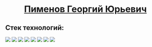 <h1 align="center"><a href="https://github.com/RareMashiro" target="_blank">Пименов Георгий Юрьевич</a></h1>
<h2 align="left">Стек технологий:</h2>
<div>
  <img src="![JavaScript](https://img.shields.io/badge/javascript-%23323330.svg?style=for-the-badge&logo=javascript&logoColor=%23F7DF1E)"/>
  <img src="![HTML5](https://img.shields.io/badge/html5-%23E34F26.svg?style=for-the-badge&logo=html5&logoColor=white)"/>
  <img src="![CSS3](https://img.shields.io/badge/css3-%231572B6.svg?style=for-the-badge&logo=css3&logoColor=white)"/>
  <img src="![Visual Studio Code](https://img.shields.io/badge/Visual%20Studio%20Code-0078d7.svg?style=for-the-badge&logo=visual-studio-code&logoColor=white)"/>
  <img src="![Qt](https://img.shields.io/badge/Qt-%23217346.svg?style=for-the-badge&logo=Qt&logoColor=white)"/>
  <img src="![MySQL](https://img.shields.io/badge/mysql-%2300f.svg?style=for-the-badge&logo=mysql&logoColor=white)"/>
  <img src="![Postgres](https://img.shields.io/badge/postgres-%23316192.svg?style=for-the-badge&logo=postgresql&logoColor=white)"/>
  <img src="https://camo.githubusercontent.com/a0484e6383e852e622da1e934b7724921ab9b69d69246d90f899424b01f6deb1/68747470733a2f2f696d672e736869656c64732e696f2f62616467652f56697375616c25323053747564696f253230436f64652d3030373864372e7376673f7374796c653d666f722d7468652d6261646765266c6f676f3d76697375616c2d73747564696f2d636f6465266c6f676f436f6c6f723d7768697465"/>
</div>
<!--
**RareMashiro/RareMashiro** is a ✨ _special_ ✨ repository because its `README.md` (this file) appears on your GitHub profile.

Here are some ideas to get you started:

- 🔭 I’m currently working on ...
- 🌱 I’m currently learning ...
- 👯 I’m looking to collaborate on ...
- 🤔 I’m looking for help with ...
- 💬 Ask me about ...
- 📫 How to reach me: ...
- 😄 Pronouns: ...
- ⚡ Fun fact: ...
-->
